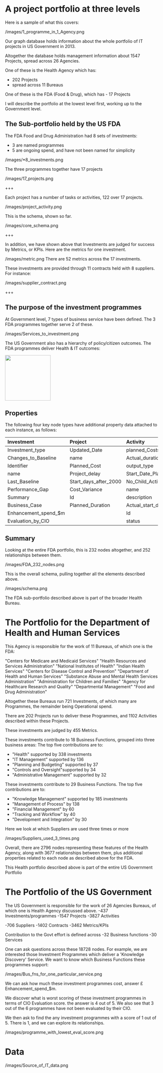 # A project portfolio at three levels

Here is a sample of what this covers:

/images/1_programme_in_1_Agency.png

Our graph database holds information about the whole portfolio of IT projects in US Government in 2013. 

Altogether the database holds management information about 1547 Projects, spread across 26 Agencies. 

One of these is the Health Agency which has:
- 202 Projects 
- spread across 11 Bureaus

One of these is the FDA (Food & Drug), which has
	- 17 Projects

I will describe the portfolio at the lowest level first, working up to the Government level. 

## The Sub-portfolio held by the US FDA
The FDA Food and Drug Administration had 8 sets of investments:
- 3 are named programmes
- 5 are ongoing spend, and have not been named for simplicity

/images/*8_investments.png

The three programmes together have 17 projects

/images/17_projects.png

+++

Each project has a number of tasks or activities, 122 over 17 projects. 

/images/project_activity.png

This is the schema, shown so far. 

/images/core_schema.png

+++

In addition, we have shown above that Investments are judged for success by Metrics, or KPIs. Here are the metrics for one investment.

/images/metric.png
There are 52 metrics across the 17 investments. 

These investments are provided through 11 contracts held with 8 suppliers. For instance:

/images/supplier_contract.png

+++


## The purpose of the investment programmes
At Government level, 7 types of business service have been defined. The 3 FDA programmes together serve 2 of these. 

/images/Services_to_investment.png

The US Government also has a hierarchy of policy/citizen outcomes. The FDA programmes deliver Health & IT outcomes:

<image src="/images/business_function.png" height="150"/>

## Properties
The following four key node types have additional property data attached to each instance, as follows:

| Investment | Project | Activity | Metric |
|:--|:--|:--|:--|
| Investment_type | Updated_Date | planned_Costs | Metric_results |
| Changes_to_Baseline | name | Actual_duration | ID |
| Identifier | Planned_Cost | output_type | Description |
| name | Project_delay | Start_Date_Planned | Measurement_category |
| Last_Baseline | Start_days_after_2000 | No_Child_Activity |  |
| Performance_Gap | Cost_Variance | name |  |
| Summary | Id | description |  |
| Business_Case | Planned_Duration | Actual_start_delay |  |
| Enhancement_spend_$m |  | Id |  |
| Evaluation_by_CIO |  | status |  |

## Summary
Looking at the entire FDA portfolio, this is 232 nodes altogether, and 252 relationships between them.

/images/FDA_232_nodes.png

This is the overall schema, pulling together all the elements described above.

/images/schema.png

The FDA sub-portfolio described above is part of the broader Health Bureau.

# The Portfolio for the Department of Health and Human Services

This Agency is responsible for the work of 11 Bureaus, of which one is the FDA: 

"Centers for Medicare and Medicaid Services"
"Health Resources and Services Administration"
"National Institutes of Health"
"Indian Health Services"
"Centers for Disease Control and Prevention"
"Department of Health and Human Services"
"Substance Abuse and Mental Health Services Administration"
"Administration for Children and Families"
"Agency for Healthcare Research and Quality"
"Departmental Management"
"Food and Drug Administration"

Altogether these Bureaus run 721 Investments, of which many are Programmes, the remainder being Operational spend. 

There are 202 Projects run to deliver these Programmes, and 1102 Activities described within these Projects. 

These investments are judged by 455 Metrics.

These investments contribute to 18 Business Functions, grouped into three business areas: 
The top five contributions are to:
- "Health" supported by 	338 investments 
- "IT Management" supported by 136
- "Planning and Budgeting"	 supported by 37
- "Controls and Oversight"supported by 	34
- "Administrative Management" supported by	32

These investments contribute to 29 Business Functions. The top five contributions are to:
- "Knowledge Management"	supported by 185 investments
- "Management of Process"	by 138
- "Financial Management"	 by 60
- "Tracking and Workflow"	by 40
- "Development and Integration"	by 30


Here we look at which Suppliers are used three times or more 

/images/Suppliers_used_3_times.png

Overall, there are 2796 nodes representing these features of the Health Agency, along with 3677 relationships between them, plus additional properties related to each node as described above for the FDA. 

This Health portfolio described above is part of the entire US Government Portfolio 

# The Portfolio of the US Government

The US Government is responsible for the work of 26 Agencies Bureaus, of which one is Health Agency discussed above. 
-437 Investments/programmes
-1547 Projects
-3827 Activities

-706 Suppliers
-1402 Contracts
-3462 Metrics/KPIs

Contribution to the Govt effort is defined across
-32 Business functions
-30 Services

One can ask questions across these 18728 nodes. 
For example, we are interested those Investment Programmes which deliver a 'Knowledge Discovery' Service.
We want to know which Business Functions these programmes support:

/images/Bus_fns_for_one_particular_service.png

We can ask how much these investment programmes cost, answer £ Enhancement_spend_$m.

We discover what is worst scoring of these investment programmes in terms of CIO Evaluation score. the answer is 4 out of 5. We also see that 3 out of the 6 programmes have not been evaluated by their CIO. 

We then ask to find the any investment programmes with a score of 1 out of 5. 
There is 1, and we can explore its relationships. 

/images/programme_with_lowest_eval_score.png

# Data

/images/Source_of_IT_data.png